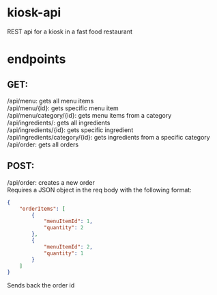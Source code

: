 # kiosk-api
REST api for a kiosk in a fast food restaurant


# endpoints

## GET:
/api/menu: gets all menu items <br>
/api/menu/{id}: gets specific menu item <br>
/api/menu/category/{id}: gets menu items from a category <br>
/api/ingredients/: gets all ingredients <br>
/api/ingredients/{id}: gets specific ingredient <br>
/api/ingredients/category/{id}: gets ingredients from a specific category <br>
/api/order: gets all orders <br>

## POST:
/api/order: creates a new order <br>
Requires a JSON object in the req body with the following format: <br>
```json
{
    "orderItems": [
        {
            "menuItemId": 1,
            "quantity": 2
        },
        {
            "menuItemId": 2,
            "quantity": 1
        }
    ]
}
```
Sends back the order id
